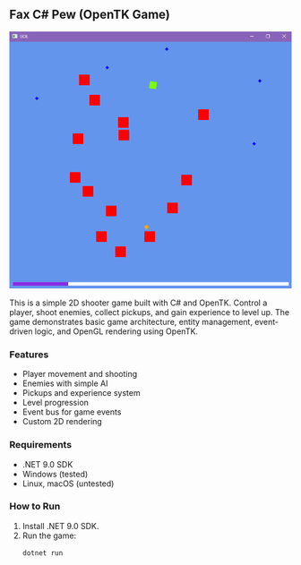 
## Fax C# Pew (OpenTK Game)

![alt text](screenshot.png)

This is a simple 2D shooter game built with C# and OpenTK. Control a player, shoot enemies, collect pickups, and gain experience to level up. The game demonstrates basic game architecture, entity management, event-driven logic, and OpenGL rendering using OpenTK.

### Features
- Player movement and shooting
- Enemies with simple AI
- Pickups and experience system
- Level progression
- Event bus for game events
- Custom 2D rendering

### Requirements
- .NET 9.0 SDK
- Windows (tested)
- Linux, macOS (untested)

### How to Run
1. Install .NET 9.0 SDK.
2. Run the game:
	```pwsh
	dotnet run
	```